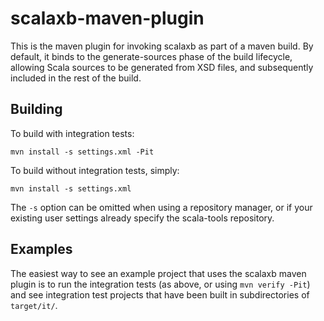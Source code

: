 scalaxb-maven-plugin
====================

This is the maven plugin for invoking scalaxb as part of a maven
build. By default, it binds to the generate-sources phase of the
build lifecycle, allowing Scala sources to be generated from XSD
files, and subsequently included in the rest of the build.

Building
--------

To build with integration tests:

    mvn install -s settings.xml -Pit

To build without integration tests, simply:

    mvn install -s settings.xml

The `-s` option can be omitted when using a repository manager,
or if your existing user settings already specify the scala-tools
repository.

Examples
--------

The easiest way to see an example project that uses the scalaxb
maven plugin is to run the integration tests (as above, or using
`mvn verify -Pit`) and see integration test projects that have
been built in subdirectories of `target/it/`.

